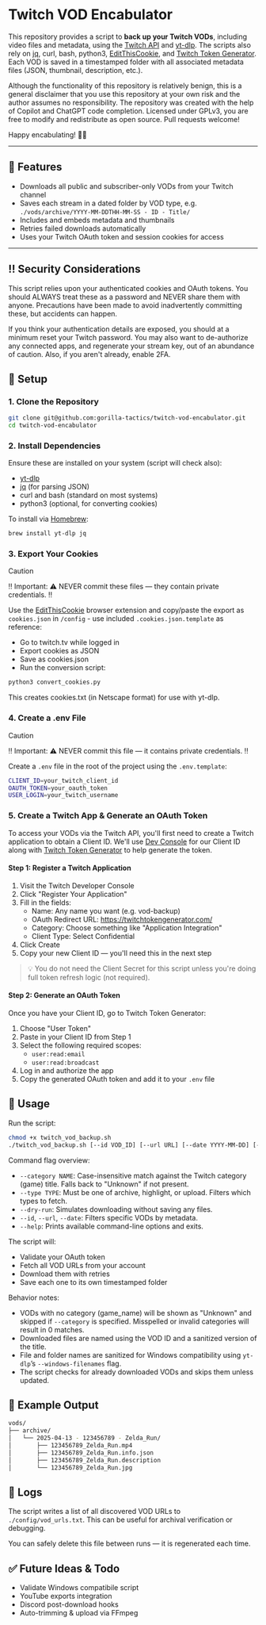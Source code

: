 # Twitch VOD Encabulator

This repository provides a script to **back up your Twitch VODs**, including video files and metadata, using the [Twitch API](https://dev.twitch.tv/docs/api/) and [yt-dlp](https://github.com/yt-dlp/yt-dlp). The scripts also rely on [jq](https://github.com/jqlang/jq), curl, bash, python3, [EditThisCookie](https://www.editthiscookie.com/), and [Twitch Token Generator](https://twitchtokengenerator.com/). Each VOD is saved in a timestamped folder with all associated metadata files (JSON, thumbnail, description, etc.).

Although the functionality of this repository is relatively benign, this is a general disclaimer that you use this repository at your own risk and the author assumes no responsibility. The repository was created with the help of Copilot and ChatGPT code completion. Licensed under GPLv3, you are free to modify and redistribute as open source. Pull requests welcome!

Happy encabulating! 🍌🦍

---

## 🚀 Features

- Downloads all public and subscriber-only VODs from your Twitch channel
- Saves each stream in a dated folder by VOD type, e.g. `./vods/archive/YYYY-MM-DDTHH-MM-SS - ID - Title/`
- Includes and embeds metadata and thumbnails 
- Retries failed downloads automatically
- Uses your Twitch OAuth token and session cookies for access

---

## ‼️ Security Considerations

This script relies upon your authenticated cookies and OAuth tokens. You should ALWAYS treat these as a password and NEVER share them with anyone. Precautions have been made to avoid inadvertently committing these, but accidents can happen. 

If you think your authentication details are exposed, you should at a minimum reset your Twitch password. You may also want to de-authorize any connected apps, and regenerate your stream key, out of an abundance of caution. Also, if you aren't already, enable 2FA.

## 🔧 Setup

### 1. Clone the Repository

```bash
git clone git@github.com:gorilla-tactics/twitch-vod-encabulator.git
cd twitch-vod-encabulator
```

### 2. Install Dependencies

Ensure these are installed on your system (script will check also):

- [yt-dlp](https://github.com/yt-dlp/yt-dlp)
- [jq](https://github.com/jqlang/jq) (for parsing JSON)
- curl and bash (standard on most systems)
- python3 (optional, for converting cookies)

To install via [Homebrew](https://brew.sh/):

```bash
brew install yt-dlp jq
```

### 3. Export Your Cookies

> [!CAUTION]
> ‼️ Important: ⚠️ NEVER commit these files — they contain private credentials. ‼️

Use the [EditThisCookie](https://www.editthiscookie.com/) browser extension and copy/paste the export as `cookies.json` in `/config` - use included `.cookies.json.template` as reference:

- Go to twitch.tv while logged in
- Export cookies as JSON
- Save as cookies.json
- Run the conversion script:

```bash
python3 convert_cookies.py
```

This creates cookies.txt (in Netscape format) for use with yt-dlp.

### 4. Create a .env File

> [!CAUTION]
> ‼️ Important: ⚠️ NEVER commit this file — it contains private credentials. ‼️

Create a `.env` file in the root of the project using the `.env.template`:

```bash
CLIENT_ID=your_twitch_client_id
OAUTH_TOKEN=your_oauth_token
USER_LOGIN=your_twitch_username
```

### 5. Create a Twitch App & Generate an OAuth Token

To access your VODs via the Twitch API, you'll first need to create a Twitch application to obtain a Client ID. We'll use [Dev Console](https://dev.twitch.tv/) for our Client ID along with [Twitch Token Generator](https://twitchtokengenerator.com/) to help generate the token.

#### Step 1: Register a Twitch Application

1. Visit the Twitch Developer Console
2. Click "Register Your Application"
3. Fill in the fields:
    - Name: Any name you want (e.g. vod-backup)
    - OAuth Redirect URL: https://twitchtokengenerator.com/
    - Category: Choose something like "Application Integration"
    - Client Type: Select Confidential
4. Click Create
5. Copy your new Client ID — you'll need this in the next step

> 💡 You do not need the Client Secret for this script unless you're doing full token refresh logic (not required).

#### Step 2: Generate an OAuth Token

Once you have your Client ID, go to Twitch Token Generator:
1. Choose "User Token"
2. Paste in your Client ID from Step 1
3. Select the following required scopes:
    - `user:read:email`
    - `user:read:broadcast`
4. Log in and authorize the app
5. Copy the generated OAuth token and add it to your `.env` file

## 🧪 Usage

Run the script:

```bash
chmod +x twitch_vod_backup.sh
./twitch_vod_backup.sh [--id VOD_ID] [--url URL] [--date YYYY-MM-DD] [--category NAME] [--type TYPE] [--dry-run]
```

Command flag overview:

- `--category NAME`: Case-insensitive match against the Twitch category (game) title. Falls back to "Unknown" if not present.
- `--type TYPE`: Must be one of archive, highlight, or upload. Filters which types to fetch.
- `--dry-run`: Simulates downloading without saving any files.
- `--id`, `--url`, `--date`: Filters specific VODs by metadata.
- `--help`: Prints available command-line options and exits.

The script will:

- Validate your OAuth token
- Fetch all VOD URLs from your account
- Download them with retries
- Save each one to its own timestamped folder

Behavior notes:

- VODs with no category (game_name) will be shown as "Unknown" and skipped if `--category` is specified. Misspelled or invalid categories will result in 0 matches.
- Downloaded files are named using the VOD ID and a sanitized version of the title.
- File and folder names are sanitized for Windows compatibility using `yt-dlp`’s `--windows-filenames` flag.
- The script checks for already downloaded VODs and skips them unless updated.

## 📁 Example Output

```bash
vods/
├── archive/
│   └── 2025-04-13 - 123456789 - Zelda_Run/
│       ├── 123456789_Zelda_Run.mp4
│       ├── 123456789_Zelda_Run.info.json
│       ├── 123456789_Zelda_Run.description
│       └── 123456789_Zelda_Run.jpg
```

## 📜 Logs

The script writes a list of all discovered VOD URLs to `./config/vod_urls.txt`. This can be useful for archival verification or debugging.

You can safely delete this file between runs — it is regenerated each time.


## ✅ Future Ideas & Todo

- Validate Windows compatibile script
- YouTube exports integration
- Discord post-download hooks
- Auto-trimming & upload via FFmpeg
